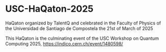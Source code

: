 # USC-HaQaton-2025
HaQaton organized by TalentQ and celebrated in the Faculty of Physics of the Universidad de Santiago de Compostela  the 21st of March of 2025

This HaQaton is the culminating event of the USC Workshop on Quantum Computing 2025, https://indico.cern.ch/event/1480598/

